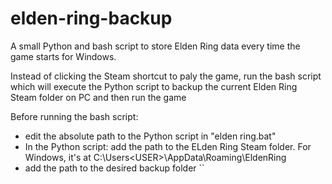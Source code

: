 # elden-ring-backup
A small Python and bash script to store Elden Ring data every time the game starts for Windows.

Instead of clicking the Steam shortcut to paly the game, run the bash script which will execute the Python script to backup the current Elden Ring Steam folder on PC and then run the game

Before running the bash script:
  - edit the absolute path to the Python script in "elden ring.bat"
  - In the Python script: add the path to the ELden Ring Steam folder. For Windows, it's at C:\Users\<USER>\AppData\Roaming\EldenRing
  - add the path to the desired backup folder
``
